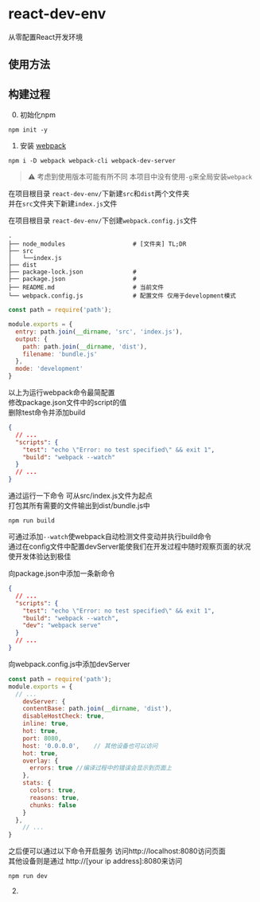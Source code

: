 # react-dev-env

从零配置React开发环境

## 使用方法


## 构建过程

0. 初始化npm
```shell
npm init -y
```

1. 安装 [webpack](https://webpack.js.org/)

```shell
npm i -D webpack webpack-cli webpack-dev-server
```
> ⚠️ 考虑到使用版本可能有所不同 本项目中没有使用```-g```来全局安装```webpack```

在项目根目录 ```react-dev-env/```下新建```src```和```dist```两个文件夹  
并在```src```文件夹下新建```index.js```文件

在项目根目录 ```react-dev-env/```下创建```webpack.config.js```文件

    .
    ├── node_modules                   # [文件夹] TL;DR
    ├── src
    │   └──index.js
    ├── dist
    ├── package-lock.json              # 
    ├── package.json                   # 
    ├── README.md                      # 当前文件
    └── webpack.config.js              # 配置文件 仅用于development模式

```javascript
const path = require('path');

module.exports = {
  entry: path.join(__dirname, 'src', 'index.js'),
  output: {
    path: path.join(__dirname, 'dist'),
    filename: 'bundle.js'
  },
  mode: 'development'
}
```
以上为运行webpack命令最简配置  
修改package.json文件中的script的值  
删除test命令并添加build
```json
{
  // ...
  "scripts": {
    "test": "echo \"Error: no test specified\" && exit 1",
    "build": "webpack --watch"
  }
  // ...
}
```
通过运行一下命令 可从src/index.js文件为起点  
打包其所有需要的文件输出到dist/bundle.js中
```shell
npm run build
```
可通过添加```--watch```使webpack自动检测文件变动并执行build命令  
通过在config文件中配置devServer能使我们在开发过程中随时观察页面的状况  
使开发体验达到极佳  

向package.json中添加一条新命令
```json
{
  // ...
  "scripts": {
    "test": "echo \"Error: no test specified\" && exit 1",
    "build": "webpack --watch",
    "dev": "webpack serve"
  }
  // ...
}
```

向webpack.config.js中添加devServer
```javascript
const path = require('path');
module.exports = {
  // ...
	devServer: {
    contentBase: path.join(__dirname, 'dist'),
    disableHostCheck: true,
    inline: true,
    hot: true,
    port: 8080,
    host: '0.0.0.0',    // 其他设备也可以访问
    hot: true,
    overlay: {
      errors: true //编译过程中的错误会显示到页面上
    },
    stats: {
      colors: true,
      reasons: true,
      chunks: false
    }
  },
	// ...
}
```
之后便可以通过以下命令开启服务 访问http://localhost:8080访问页面  
其他设备则是通过 http://[your ip address]:8080来访问
```
npm run dev
```


2. 
